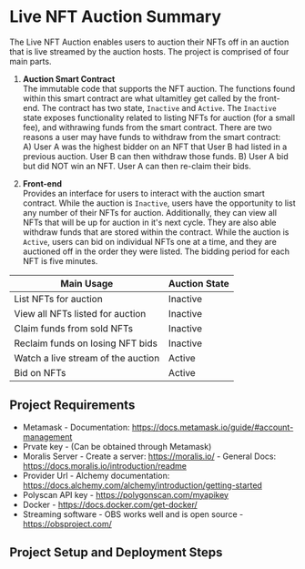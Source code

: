 # Live NFT Auction Summary

The Live NFT Auction enables users to auction their NFTs off in an auction that is live streamed by the auction hosts. The project is comprised of four main parts.

1. **Auction Smart Contract** <br>
   The immutable code that supports the NFT auction. The functions found within this smart contract are what ultamitley get called by the front-end. The contract has two state, `Inactive` and `Active`. The `Inactive` state exposes functionality related to listing NFTs for auction (for a small fee), and withrawing funds from the smart contract. There are two reasons a user may have funds to withdraw from the smart contract: <br>
   A) User A was the highest bidder on an NFT that User B had listed in a previous auction. User B can then withdraw those funds.
   B) User A bid but did NOT win an NFT. User A can then re-claim their bids.

2. **Front-end** <br>
   Provides an interface for users to interact with the auction smart contract. While the auction is `Inactive`, users have the opportunity to list any number of their NFTs for auction. Additionally, they can view all NFTs that will be up for auction in it's next cycle. They are also able withdraw funds that are stored within the contract. While the auction is `Active`, users can bid on individual NFTs one at a time, and they are auctioned off in the order they were listed. The bidding period for each NFT is five minutes.

| Main Usage                         | Auction State |
| ---------------------------------- | ------------- |
| List NFTs for auction              | Inactive      |
| View all NFTs listed for auction   | Inactive      |
| Claim funds from sold NFTs         | Inactive      |
| Reclaim funds on losing NFT bids   | Inactive      |
| Watch a live stream of the auction | Active        |
| Bid on NFTs                        | Active        |

## Project Requirements

- Metamask - Documentation: https://docs.metamask.io/guide/#account-management
- Prvate key - (Can be obtained through Metamask)
- Moralis Server - Create a server: https://moralis.io/ - General Docs: https://docs.moralis.io/introduction/readme
- Provider Url - Alchemy documentation: https://docs.alchemy.com/alchemy/introduction/getting-started
- Polyscan API key - https://polygonscan.com/myapikey
- Docker - https://docs.docker.com/get-docker/
- Streaming software - OBS works well and is open source - https://obsproject.com/

## Project Setup and Deployment Steps

